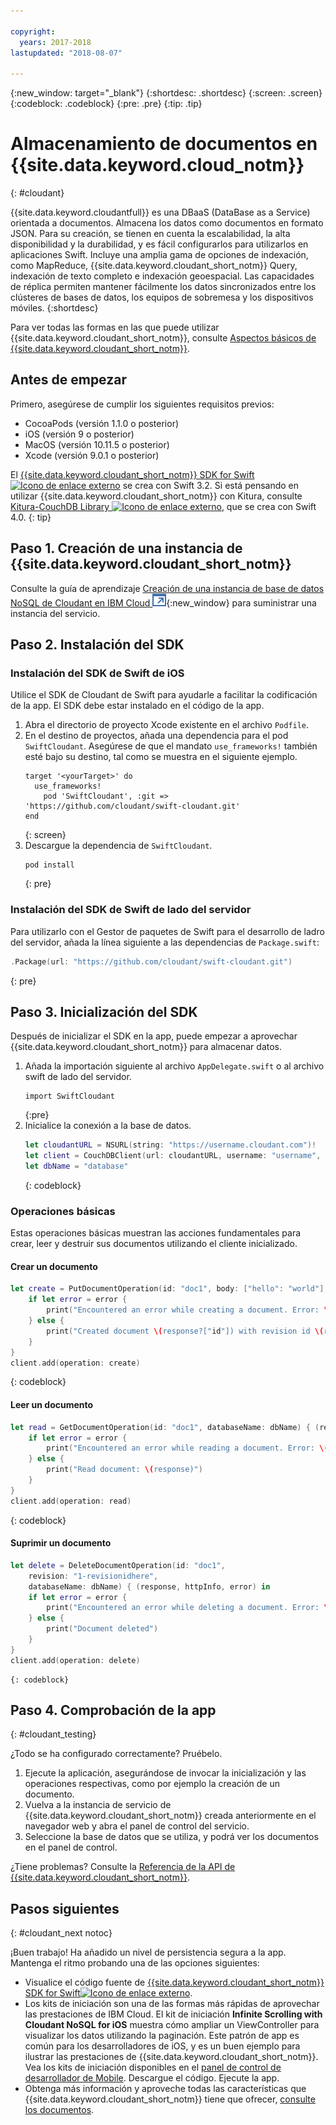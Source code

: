 ```yaml
---

copyright:
  years: 2017-2018
lastupdated: "2018-08-07"

---
```

{:new_window: target="_blank"}
{:shortdesc: .shortdesc}
{:screen: .screen}
{:codeblock: .codeblock}
{:pre: .pre}
{:tip: .tip}

# Almacenamiento de documentos en {{site.data.keyword.cloud_notm}}
{: #cloudant}

{{site.data.keyword.cloudantfull}} es una DBaaS (DataBase as a Service) orientada a documentos. Almacena los datos como documentos en formato JSON. Para su creación, se tienen en cuenta la escalabilidad, la alta disponibilidad y la durabilidad, y es fácil configurarlos para utilizarlos en aplicaciones Swift. Incluye una amplia gama de opciones de indexación, como MapReduce,
{{site.data.keyword.cloudant_short_notm}} Query,
indexación de texto completo e indexación geoespacial. Las capacidades de réplica permiten mantener fácilmente los datos sincronizados entre los clústeres de bases de datos, los equipos de sobremesa y los dispositivos móviles. 
{:shortdesc}

Para ver todas las formas en las que puede utilizar {{site.data.keyword.cloudant_short_notm}}, consulte [Aspectos básicos de {{site.data.keyword.cloudant_short_notm}}](/docs/services/Cloudant/basics/index.html#cloudant-nosql-db-basics).

## Antes de empezar

Primero, asegúrese de cumplir los siguientes requisitos previos:
 * CocoaPods (versión 1.1.0 o posterior)
 * iOS (versión 9 o posterior)
 * MacOS (versión 10.11.5 o posterior)
 * Xcode (versión 9.0.1 o posterior)

El [{{site.data.keyword.cloudant_short_notm}} SDK for Swift![Icono de enlace externo](../../icons/launch-glyph.svg "Icono de enlace externo")](https://github.com/cloudant/swift-cloudant) se crea con Swift 3.2. Si está pensando en utilizar {{site.data.keyword.cloudant_short_notm}} con Kitura, consulte [Kitura-CouchDB Library ![Icono de enlace externo](../../icons/launch-glyph.svg "Icono de enlace externo")](https://github.com/IBM-Swift/Kitura-CouchDB), que se crea con Swift 4.0.
{: tip}

## Paso 1. Creación de una instancia de {{site.data.keyword.cloudant_short_notm}}

Consulte la guía de aprendizaje [Creación de una instancia de base de datos NoSQL de Cloudant en IBM Cloud ![Icono de enlace externo](../images/launch-glyph.svg "Icono de enlace externo")](https://console.bluemix.net/docs/services/Cloudant/tutorials/create_service.html#creating-a-cloudant-nosql-db-instance-on-ibm-cloud){:new_window} para suministrar una instancia del servicio.


## Paso 2. Instalación del SDK

### Instalación del SDK de Swift de iOS

Utilice el SDK de Cloudant de Swift para ayudarle a facilitar la codificación de la app. El SDK debe estar instalado en el código de la app.

1. Abra el directorio de proyecto Xcode existente en el archivo `Podfile`.
2. En el destino de proyectos, añada una dependencia para el pod `SwiftCloudant`. Asegúrese de que el mandato `use_frameworks!` también esté bajo su destino, tal como se muestra en el siguiente ejemplo.
    ```
    target '<yourTarget>' do
      use_frameworks!
        pod 'SwiftCloudant', :git => 'https://github.com/cloudant/swift-cloudant.git'
    end
    ```
    {: screen}
3. Descargue la dependencia de `SwiftCloudant`.
    ```
    pod install
    ```
    {: pre}

### Instalación del SDK de Swift de lado del servidor

Para utilizarlo con el Gestor de paquetes de Swift para el desarrollo de ladro del servidor, añada la línea siguiente a las dependencias de `Package.swift`:
```swift
.Package(url: "https://github.com/cloudant/swift-cloudant.git")
```
{: pre}

## Paso 3. Inicialización del SDK

Después de inicializar el SDK en la app, puede empezar a aprovechar {{site.data.keyword.cloudant_short_notm}} para almacenar datos.

1.  Añada la importación siguiente al archivo `AppDelegate.swift` o al archivo swift de lado del servidor.
    ```
    import SwiftCloudant
    ```
    {:pre}
2. Inicialice la conexión a la base de datos.
    ```swift
    let cloudantURL = NSURL(string: "https://username.cloudant.com")!
    let client = CouchDBClient(url: cloudantURL, username: "username", password: "password")
    let dbName = "database"
    ```
    {: codeblock}

### Operaciones básicas
Estas operaciones básicas muestran las acciones fundamentales para crear, leer y destruir sus documentos utilizando el cliente inicializado.

#### Crear un documento
```swift
let create = PutDocumentOperation(id: "doc1", body: ["hello": "world"], databaseName: dbName) {(response, httpInfo, error) in
    if let error = error {
        print("Encountered an error while creating a document. Error: \(error)")
    } else {
        print("Created document \(response?["id"]) with revision id \(response?["rev"])")
    }
}
client.add(operation: create)
```
{: codeblock}

#### Leer un documento
```swift
let read = GetDocumentOperation(id: "doc1", databaseName: dbName) { (response, httpInfo, error) in
    if let error = error {
        print("Encountered an error while reading a document. Error: \(error)")
    } else {
        print("Read document: \(response)")
    }
}
client.add(operation: read)
```
{: codeblock}

#### Suprimir un documento
```swift
let delete = DeleteDocumentOperation(id: "doc1",
    revision: "1-revisionidhere",
    databaseName: dbName) { (response, httpInfo, error) in
    if let error = error {
        print("Encountered an error while deleting a document. Error: \(error)")
    } else {
        print("Document deleted")
    }
}
client.add(operation: delete)
```
    {: codeblock}


## Paso 4. Comprobación de la app
{: #cloudant_testing}

¿Todo se ha configurado correctamente? Pruébelo.

1. Ejecute la aplicación, asegurándose de invocar la inicialización y las operaciones respectivas, como por ejemplo la creación de un documento.
2. Vuelva a la instancia de servicio de {{site.data.keyword.cloudant_short_notm}} creada anteriormente en el navegador web y abra el panel de control del servicio.
3. Seleccione la base de datos que se utiliza, y podrá ver los documentos en el panel de control.

¿Tiene problemas? Consulte la [Referencia de la API de {{site.data.keyword.cloudant_short_notm}}](/docs/services/Cloudant/api/index.html#api-reference-overview).


## Pasos siguientes
{: #cloudant_next notoc}

¡Buen trabajo! Ha añadido un nivel de persistencia segura a la app. Mantenga el ritmo probando una de las opciones siguientes:

* Visualice el código fuente de [{{site.data.keyword.cloudant_short_notm}} SDK for Swift![Icono de enlace externo](../../icons/launch-glyph.svg "Icono de enlace externo")](https://github.com/cloudant/swift-cloudant).
* Los kits de iniciación son una de las formas más rápidas de aprovechar las prestaciones de IBM Cloud. El kit de iniciación **Infinite Scrolling with Cloudant NoSQL for iOS** muestra cómo ampliar un ViewController para visualizar los datos utilizando la paginación. Este patrón de app es común para los desarrolladores de iOS, y es un buen ejemplo para ilustrar las prestaciones de {{site.data.keyword.cloudant_short_notm}}. Vea los kits de iniciación disponibles en el [panel de control de desarrollador de Mobile](https://console.bluemix.net/developer/mobile/dashboard). Descargue el código. Ejecute la app.
* Obtenga más información y aproveche todas las características que {{site.data.keyword.cloudant_short_notm}} tiene que ofrecer, [consulte los documentos](/docs/services/Cloudant/index.html).
